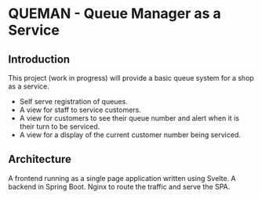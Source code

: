 # QUEMAN - Queue Manager as a Service

## Introduction

This project (work in progress) will provide a basic queue system for a shop as a service. 
- Self serve registration of queues. 
- A view for staff to service customers. 
- A view for customers to see their queue number and alert when it is their turn to be serviced.
- A view for a display of the current customer number being serviced.

## Architecture

A frontend running as a single page application written using Svelte.
A backend in Spring Boot.
Nginx to route the traffic and serve the SPA.

